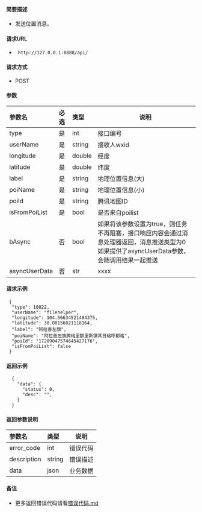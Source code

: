 
#### 简要描述

- 发送位置消息。

#### 请求URL
- ` http://127.0.0.1:8888/api/`
  
#### 请求方式
- POST 

#### 参数

| 参数名           | 必选 | 类型     | 说明          |   
|:--------------|:---|:-------|-------------|   
| type          | 是  | int    | 接口编号        |   
| userName      | 是  | string | 接收人wxid     |   
| longitude     | 是  | double | 经度          |   
| latitude      | 是  | double | 纬度          |   
| label         | 是  | string | 地理位置信息(大)   |   
| poiName       | 是  | string | 地理位置信息(小)   |   
| poiId         | 是  | string | 腾讯地图ID      |   
| isFromPoiList | 是  | bool   | 是否来自poilist |   
| bAsync        | 否  | bool   | 如果将该参数设置为true，则任务不再阻塞，接口响应内容会通过消息处理器返回，消息推送类型为0<br/>如果提供了asyncUserData参数，会随调用结果一起推送 |   
| asyncUserData | 否  | str    | xxxx                                                                                |   

#### 请求示例

```
 {
  "type": 10022,
  "userName": "filehelper",
  "longitude": 104.56634521484375,
  "latitude": 38.00156021118164,
  "label": "阿拉善左旗",
  "poiName": "阿拉善左旗腾格里额里斯镇其日格呼都格",
  "poiId": "17209047574645427176",
  "isFromPoiList": false
 } 
```

#### 返回示例 

``` 
  {
    "data": {
      "status": 0,
      "desc": "",
    }
  }
```

#### 返回参数说明 

| 参数名         | 类型     | 说明   |   
|:------------|:-------|------|   
| error_code  | int    | 错误代码 |   
| description | string | 错误描述 |   
| data        | json   | 业务数据 |   

#### 备注 

- 更多返回错误代码请看[错误代码.md](../错误代码.md)






